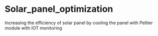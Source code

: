 # Solar_panel_optimization
Increasing the efficiency of solar panel by cooling the panel with Peltier module with IOT monitoring
